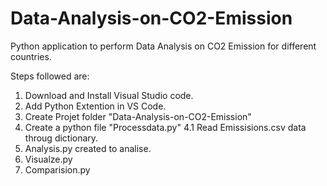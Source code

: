 # Data-Analysis-on-CO2-Emission
Python application to perform Data Analysis on CO2 Emission for different countries.

Steps followed are:
1. Download and Install Visual Studio code.
2. Add Python Extention in VS Code.
3. Create Projet folder "Data-Analysis-on-CO2-Emission" 
4. Create a python file "Processdata.py"
4.1 Read Emissisions.csv data throug dictionary.
5. Analysis.py created to analise.
6. Visualze.py
7. Comparision.py